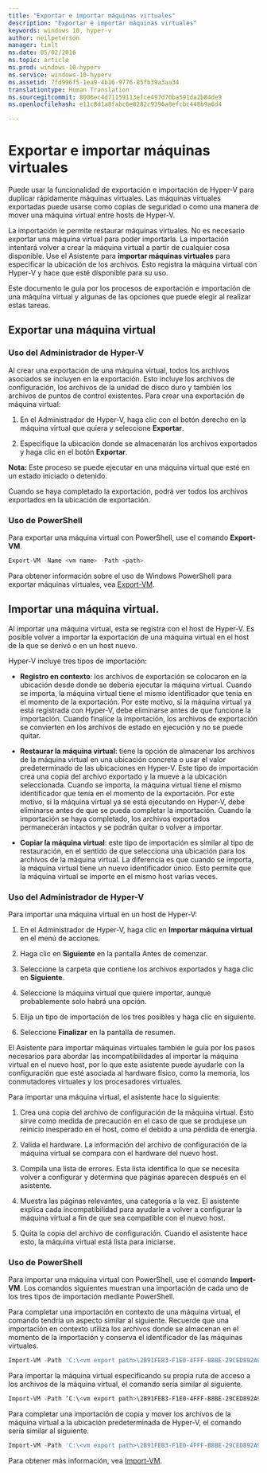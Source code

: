 ```yaml
---
title: "Exportar e importar máquinas virtuales"
description: "Exportar e importar máquinas virtuales"
keywords: windows 10, hyper-v
author: neilpeterson
manager: timlt
ms.date: 05/02/2016
ms.topic: article
ms.prod: windows-10-hyperv
ms.service: windows-10-hyperv
ms.assetid: 7fd996f5-1ea9-4b16-9776-85fb39a3aa34
translationtype: Human Translation
ms.sourcegitcommit: 8006ec4d71159113efce497d70ba591da2b84de9
ms.openlocfilehash: e11c8d1a8fabc6e8282c9396a8efcbc448b9a6d4

---
```


# Exportar e importar máquinas virtuales

Puede usar la funcionalidad de exportación e importación de Hyper-V para duplicar rápidamente máquinas virtuales.  Las máquinas virtuales exportadas puede usarse como copias de seguridad o como una manera de mover una máquina virtual entre hosts de Hyper-V.  

La importación le permite restaurar máquinas virtuales.  No es necesario exportar una máquina virtual para poder importarla. La importación intentará volver a crear la máquina virtual a partir de cualquier cosa disponible.  Use el Asistente para **importar máquinas virtuales** para especificar la ubicación de los archivos. Esto registra la máquina virtual con Hyper-V y hace que esté disponible para su uso.
 
Este documento le guía por los procesos de exportación e importación de una máquina virtual y algunas de las opciones que puede elegir al realizar estas tareas.

## Exportar una máquina virtual

### Uso del Administrador de Hyper-V

Al crear una exportación de una máquina virtual, todos los archivos asociados se incluyen en la exportación. Esto incluye los archivos de configuración, los archivos de la unidad de disco duro y también los archivos de puntos de control existentes. Para crear una exportación de máquina virtual:

1. En el Administrador de Hyper-V, haga clic con el botón derecho en la máquina virtual que quiera y seleccione **Exportar**.

2. Especifique la ubicación donde se almacenarán los archivos exportados y haga clic en el botón **Exportar**.

**Nota:** Este proceso se puede ejecutar en una máquina virtual que esté en un estado iniciado o detenido.

Cuando se haya completado la exportación, podrá ver todos los archivos exportados en la ubicación de exportación.

### Uso de PowerShell

Para exportar una máquina virtual con PowerShell, use el comando **Export-VM**. 

```powershell
Export-VM -Name <vm name> -Path <path>
```

Para obtener información sobre el uso de Windows PowerShell para exportar máquinas virtuales, vea [Export-VM](https://technet.microsoft.com/library/hh848491.aspx).

## Importar una máquina virtual. 

Al importar una máquina virtual, esta se registra con el host de Hyper-V. Es posible volver a importar la exportación de una máquina virtual en el host de la que se derivó o en un host nuevo. 

Hyper-V incluye tres tipos de importación:

- **Registro en contexto**: los archivos de exportación se colocaron en la ubicación desde donde se debería ejecutar la máquina virtual. Cuando se importa, la máquina virtual tiene el mismo identificador que tenía en el momento de la exportación. Por este motivo, si la máquina virtual ya está registrada con Hyper-V, debe eliminarse antes de que funcione la importación. Cuando finalice la importación, los archivos de exportación se convierten en los archivos de estado en ejecución y no se puede quitar.

- **Restaurar la máquina virtual**: tiene la opción de almacenar los archivos de la máquina virtual en una ubicación concreta o usar el valor predeterminado de las ubicaciones en Hyper-V. Este tipo de importación crea una copia del archivo exportado y la mueve a la ubicación seleccionada. Cuando se importa, la máquina virtual tiene el mismo identificador que tenía en el momento de la exportación. Por este motivo, si la máquina virtual ya se está ejecutando en Hyper-V, debe eliminarse antes de que se pueda completar la importación. Cuando la importación se haya completado, los archivos exportados permanecerán intactos y se podrán quitar o volver a importar.

- **Copiar la máquina virtual**: este tipo de importación es similar al tipo de restauración, en el sentido de que selecciona una ubicación para los archivos de la máquina virtual. La diferencia es que cuando se importa, la máquina virtual tiene un nuevo identificador único. Esto permite que la máquina virtual se importe en el mismo host varias veces.


### Uso del Administrador de Hyper-V

Para importar una máquina virtual en un host de Hyper-V:

1. En el Administrador de Hyper-V, haga clic en **Importar máquina virtual** en el menú de acciones.

2. Haga clic en **Siguiente** en la pantalla Antes de comenzar.

3. Seleccione la carpeta que contiene los archivos exportados y haga clic en **Siguiente**.

4. Seleccione la máquina virtual que quiere importar, aunque probablemente solo habrá una opción.

5. Elija un tipo de importación de los tres posibles y haga clic en siguiente. 

6. Seleccione **Finalizar** en la pantalla de resumen.

El Asistente para importar máquinas virtuales también le guía por los pasos necesarios para abordar las incompatibilidades al importar la máquina virtual en el nuevo host, por lo que este asistente puede ayudarle con la configuración que esté asociada al hardware físico, como la memoria, los conmutadores virtuales y los procesadores virtuales.

Para importar una máquina virtual, el asistente hace lo siguiente:  
1. Crea una copia del archivo de configuración de la máquina virtual. Esto sirve como medida de precaución en el caso de que se produjese un reinicio inesperado en el host, como el debido a una pérdida de energía.  

2. Valida el hardware. La información del archivo de configuración de la máquina virtual se compara con el hardware del nuevo host.

3. Compila una lista de errores. Esta lista identifica lo que se necesita volver a configurar y determina que páginas aparecen después en el asistente.

4. Muestra las páginas relevantes, una categoría a la vez. El asistente explica cada incompatibilidad para ayudarle a volver a configurar la máquina virtual a fin de que sea compatible con el nuevo host.

5. Quita la copia del archivo de configuración. Cuando el asistente hace esto, la máquina virtual está lista para iniciarse.


### Uso de PowerShell

Para importar una máquina virtual con PowerShell, use el comando **Import-VM**.  Los comandos siguientes muestran una importación de cada uno de los tres tipos de importación mediante PowerShell.

Para completar una importación en contexto de una máquina virtual, el comando tendría un aspecto similar al siguiente. Recuerde que una importación en contexto utiliza los archivos donde se almacenan en el momento de la importación y conserva el identificador de las máquinas virtuales.

```powershell
Import-VM -Path 'C:\<vm export path>\2B91FEB3-F1E0-4FFF-B8BE-29CED892A95A.vmcx' 
```

Para importar la máquina virtual especificando su propia ruta de acceso a los archivos de la máquina virtual, el comando sería similar al siguiente.

```powershell
Import-VM -Path ‘C:\<vm export path>\2B91FEB3-F1E0-4FFF-B8BE-29CED892A95A.vmcx' -Copy -VhdDestinationPath 'D:\Virtual Machines\WIN10DOC' -VirtualMachinePath 'D:\Virtual Machines\WIN10DOC'
```

Para completar una importación de copia y mover los archivos de la máquina virtual a la ubicación predeterminada de Hyper-V, el comando sería similar al siguiente.

``` PowerShell
Import-VM -Path 'C:\<vm export path>\2B91FEB3-F1E0-4FFF-B8BE-29CED892A95A.vmcx' -Copy -GenerateNewId
```

Para obtener más información, vea [Import-VM](https://technet.microsoft.com/library/hh848495.aspx).



<!--HONumber=Jun16_HO4-->


